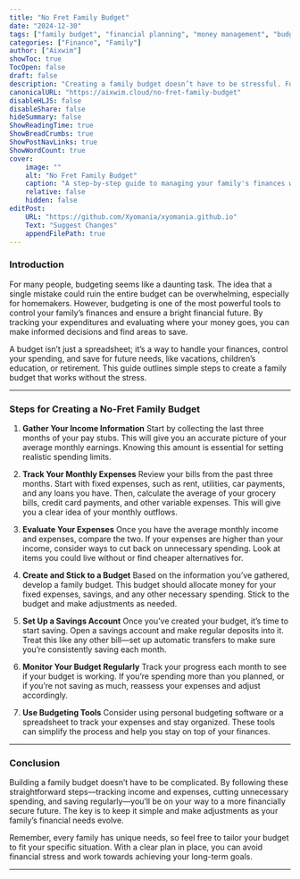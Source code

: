 ```yaml
---
title: "No Fret Family Budget"
date: "2024-12-30"
tags: ["family budget", "financial planning", "money management", "budgeting tips", "personal finance"]
categories: ["Finance", "Family"]
author: ["Aixwim"]
showToc: true
TocOpen: false
draft: false
description: "Creating a family budget doesn’t have to be stressful. Follow these simple steps to manage your finances effectively and ensure a stable financial future."
canonicalURL: "https://aixwim.cloud/no-fret-family-budget"
disableHLJS: false
disableShare: false
hideSummary: false
ShowReadingTime: true
ShowBreadCrumbs: true
ShowPostNavLinks: true
ShowWordCount: true
cover:
    image: ""
    alt: "No Fret Family Budget"
    caption: "A step-by-step guide to managing your family's finances without stress."
    relative: false
    hidden: false
editPost:
    URL: "https://github.com/Xyomania/xyomania.github.io"
    Text: "Suggest Changes"
    appendFilePath: true
---
```


### Introduction

For many people, budgeting seems like a daunting task. The idea that a single mistake could ruin the entire budget can be overwhelming, especially for homemakers. However, budgeting is one of the most powerful tools to control your family’s finances and ensure a bright financial future. By tracking your expenditures and evaluating where your money goes, you can make informed decisions and find areas to save.

A budget isn’t just a spreadsheet; it’s a way to handle your finances, control your spending, and save for future needs, like vacations, children’s education, or retirement. This guide outlines simple steps to create a family budget that works without the stress.

---

### Steps for Creating a No-Fret Family Budget

1. **Gather Your Income Information**
   Start by collecting the last three months of your pay stubs. This will give you an accurate picture of your average monthly earnings. Knowing this amount is essential for setting realistic spending limits.

2. **Track Your Monthly Expenses**
   Review your bills from the past three months. Start with fixed expenses, such as rent, utilities, car payments, and any loans you have. Then, calculate the average of your grocery bills, credit card payments, and other variable expenses. This will give you a clear idea of your monthly outflows.

3. **Evaluate Your Expenses**
   Once you have the average monthly income and expenses, compare the two. If your expenses are higher than your income, consider ways to cut back on unnecessary spending. Look at items you could live without or find cheaper alternatives for.

4. **Create and Stick to a Budget**
   Based on the information you’ve gathered, develop a family budget. This budget should allocate money for your fixed expenses, savings, and any other necessary spending. Stick to the budget and make adjustments as needed.

5. **Set Up a Savings Account**
   Once you’ve created your budget, it’s time to start saving. Open a savings account and make regular deposits into it. Treat this like any other bill—set up automatic transfers to make sure you’re consistently saving each month.

6. **Monitor Your Budget Regularly**
   Track your progress each month to see if your budget is working. If you’re spending more than you planned, or if you’re not saving as much, reassess your expenses and adjust accordingly.

7. **Use Budgeting Tools**
   Consider using personal budgeting software or a spreadsheet to track your expenses and stay organized. These tools can simplify the process and help you stay on top of your finances.

---

### Conclusion

Building a family budget doesn’t have to be complicated. By following these straightforward steps—tracking income and expenses, cutting unnecessary spending, and saving regularly—you’ll be on your way to a more financially secure future. The key is to keep it simple and make adjustments as your family’s financial needs evolve.

Remember, every family has unique needs, so feel free to tailor your budget to fit your specific situation. With a clear plan in place, you can avoid financial stress and work towards achieving your long-term goals.

---
